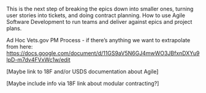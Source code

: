 This is the next step of breaking the epics down into smaller ones, turning user stories into tickets, and doing contract planning. How to use Agile Software Development to run teams and deliver against epics and project plans.

Ad Hoc Vets.gov PM Process - if there’s anything we want to extrapolate from here: https://docs.google.com/document/d/11GS9aV5N6GJ4mwWO3JBfxnDXYu9lpD-m7dv4FVxWc1w/edit

[Maybe link to 18F and/or USDS documentation about Agile]

[Maybe include info via 18F link about modular contracting?]
